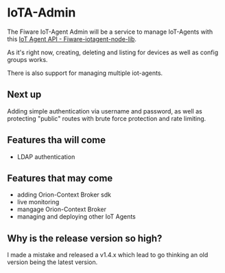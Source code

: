 # IoTA-Admin
The Fiware IoT-Agent Admin will be a service to manage IoT-Agents with this [IoT Agent API - Fiware-iotagent-node-lib](https://iotagent-node-lib.readthedocs.io/en/3.3.0/api.html).

As it's right now, creating, deleting and listing for devices as well as config groups works. 

There is also support for managing multiple iot-agents.

## Next up
Adding simple authentication via username and password, as well as protecting "public" routes with brute force protection and rate limiting.

## Features tha will come
- LDAP authentication
  
## Features that may come
- adding Orion-Context Broker sdk
- live monitoring
- mangage Orion-Context Broker
- managing and deploying other IoT Agents


## Why is the release version so high?
I made a mistake and released a v1.4.x which lead to go thinking an old version being the latest version.
